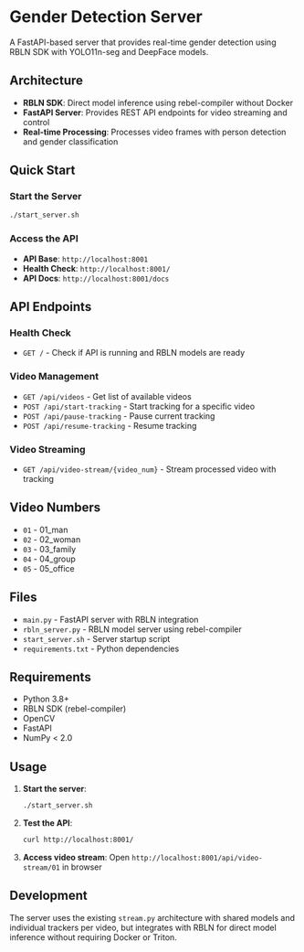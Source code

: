 # Gender Detection Server

A FastAPI-based server that provides real-time gender detection using RBLN SDK with YOLO11n-seg and DeepFace models.

## Architecture

- **RBLN SDK**: Direct model inference using rebel-compiler without Docker
- **FastAPI Server**: Provides REST API endpoints for video streaming and control
- **Real-time Processing**: Processes video frames with person detection and gender classification

## Quick Start

### Start the Server
```bash
./start_server.sh
```

### Access the API
- **API Base**: `http://localhost:8001`
- **Health Check**: `http://localhost:8001/`
- **API Docs**: `http://localhost:8001/docs`

## API Endpoints

### Health Check
- `GET /` - Check if API is running and RBLN models are ready

### Video Management
- `GET /api/videos` - Get list of available videos
- `POST /api/start-tracking` - Start tracking for a specific video
- `POST /api/pause-tracking` - Pause current tracking
- `POST /api/resume-tracking` - Resume tracking

### Video Streaming
- `GET /api/video-stream/{video_num}` - Stream processed video with tracking

## Video Numbers
- `01` - 01_man
- `02` - 02_woman  
- `03` - 03_family
- `04` - 04_group
- `05` - 05_office

## Files

- `main.py` - FastAPI server with RBLN integration
- `rbln_server.py` - RBLN model server using rebel-compiler
- `start_server.sh` - Server startup script
- `requirements.txt` - Python dependencies

## Requirements

- Python 3.8+
- RBLN SDK (rebel-compiler)
- OpenCV
- FastAPI
- NumPy < 2.0

## Usage

1. **Start the server**:
   ```bash
   ./start_server.sh
   ```

2. **Test the API**:
   ```bash
   curl http://localhost:8001/
   ```

3. **Access video stream**:
   Open `http://localhost:8001/api/video-stream/01` in browser

## Development

The server uses the existing `stream.py` architecture with shared models and individual trackers per video, but integrates with RBLN for direct model inference without requiring Docker or Triton.